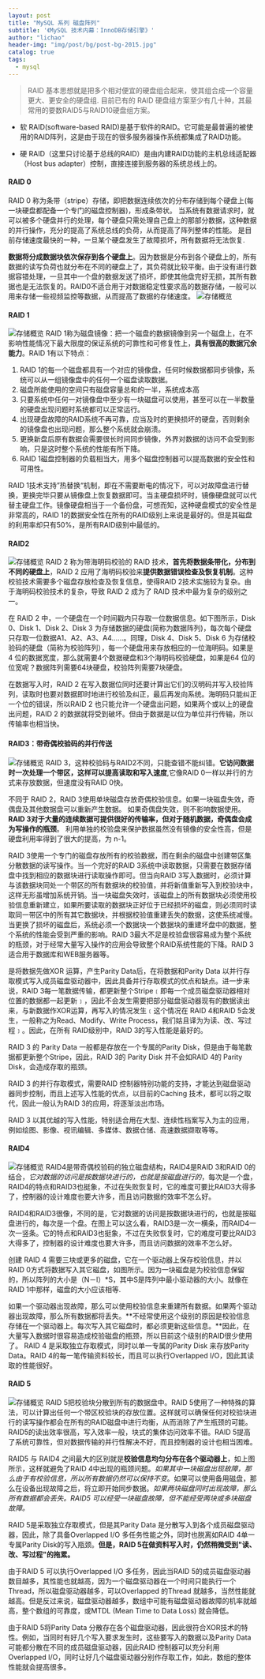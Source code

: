 ```yaml
---
layout: post
title: "MySQL 系列 磁盘阵列"
subtitle: '《MySQL 技术内幕：InnoDB存储引擎》'
author: "lichao"
header-img: "img/post/bg/post-bg-2015.jpg"
catalog: true
tags:
  - mysql
---
```

 > RAID 基本思想就是把多个相对便宜的硬盘组合起来，使其组合成一个容量更大、更安全的硬盘组. 目前已有的 RAID 硬盘组方案至少有几十种，其最常用的要数RAID5与RAID10硬盘组方案。

* 软 RAID(software-based RAID)是基于软件的RAID。它可能是最普遍的被使用的RAID阵列，这是由于现在的很多服务器操作系统都集成了RAID功能。

* 硬 RAID（这里只讨论基于总线的RAID）是由内建RAID功能的主机总线适配器（Host bus adapter）控制，直接连接到服务器的系统总线上的。

#### RAID 0

RAID 0 称为条带（stripe）存储，即把数据连续依次的分布存储到每个硬盘上(每一块硬盘都配备一个专门的磁盘控制器)，形成条带状。 当系统有数据请求时，就可以被多个硬盘并行的处理，每个硬盘只需处理自己盘上的那部分数据，这种数据的并行操作，充分的提高了系统总线的负荷，从而提高了阵列整体的性能。 是目前存储速度最快的一种，一旦某个硬盘发生了故障损坏，所有数据将无法恢复.

**数据将分成数据块依次保存到各个硬盘上**。因为数据是分布到各个硬盘上的，所有数据的读写负荷也就分布在不同的硬盘上了，其负荷就比较平衡。由于没有进行数据容错处理，一旦其中一个盘的数据发送了损坏，即使其他盘完好无损，其所有数据也是无法恢复的。RAID0不适合用于对数据稳定性要求高的数据存储，一般可以用来存储一些视频监控等数据，从而提高了数据的存储速度。
![存储概览](/img/raid/20141213175352868.png)

#### RAID 1

![存储概览](/img/raid/20141213181829629.png)
RAID 1称为磁盘镜像：把一个磁盘的数据镜像到另一个磁盘上，在不影响性能情况下最大限度的保证系统的可靠性和可修复性上，**具有很高的数据冗余能力**。RAID 1有以下特点：  

1. RAID 1的每一个磁盘都具有一个对应的镜像盘，任何时候数据都同步镜像，系统可以从一组镜像盘中的任何一个磁盘读取数据。
2. 磁盘所能使用的空间只有磁盘容量总和的一半，系统成本高
3. 只要系统中任何一对镜像盘中至少有一块磁盘可以使用，甚至可以在一半数量的硬盘出现问题时系统都可以正常运行。
4. 出现硬盘故障的RAID系统不再可靠，应当及时的更换损坏的硬盘，否则剩余的镜像盘也出现问题，那么整个系统就会崩溃。
5. 更换新盘后原有数据会需要很长时间同步镜像，外界对数据的访问不会受到影响，只是这时整个系统的性能有所下降。
6. RAID 1磁盘控制器的负载相当大，用多个磁盘控制器可以提高数据的安全性和可用性。

 RAID 1技术支持”热替换“机制，即在不需要断电的情况下，可以对故障盘进行替换，更换完毕只要从镜像盘上恢复数据即可。当主硬盘损坏时，镜像硬盘就可以代替主硬盘工作。镜像硬盘相当于一个备份盘，可想而知，这种硬盘模式的安全性是非常高的，RAID 1的数据安全性在所有的RAID级别上来说是最好的。但是其磁盘的利用率却只有50%，是所有RAID级别中最低的。

#### RAID2

![存储概览](/img/raid/20141213183607546.png)
RAID 2 称为带海明码校验的 RAID 技术，**首先将数据条带化，分布到不同的硬盘上**，RAID 2 应用了海明码校验来**提供数据错误检查及恢复机制**。这种校验技术需要多个磁盘存放检查及恢复信息，使得RAID 2技术实施较为复杂。由于海明码校验技术的复杂，导致 RAID 2 成为了 RAID 技术中最为复杂的级别之一。

在 RAID 2 中，一个硬盘在一个时间戳内只存取一位数据信息。如下图所示，Disk 0、Disk 1、Disk 2、Disk 3 为存储数据的硬盘(简称为数据阵列)，每次每个硬盘只存取一位数据A1、A2、A3、A4……。同理，Disk 4、Disk 5、Disk 6 为存储校验码的硬盘（简称为校验阵列），每一个硬盘用来存放相应的一位海明码。如果是 4 位的数据宽度，那么就需要4个数据硬盘和3个海明码校验硬盘，如果是64 位的位宽呢？数据阵列需要64块硬盘，校验阵列需要7块硬盘。

 在数据写入时，RAID 2 在写入数据位同时还要计算出它们的汉明码并写入校验阵列，读取时也要对数据即时地进行校验及纠正，最后再发向系统。海明码只能纠正一个位的错误，所以RAID 2 也只能允许一个硬盘出问题，如果两个或以上的硬盘出问题，RAID 2 的数据就将受到破坏。但由于数据是以位为单位并行传输，所以传输率也相当快。

#### RAID3：带奇偶校验码的并行传送

![存储概览](/img/raid/20141213184314346.png)
RAID 3，这种校验码与RAID2不同，只能查错不能纠错。**它访问数据时一次处理一个带区，这样可以提高读取和写入速度**,它像RAID 0一样以并行的方式来存放数据，但速度没有RAID 0快。

不同于 RAID 2，RAID 3使用单块磁盘存放奇偶校验信息。如果一块磁盘失效，奇偶盘及其他数据盘可以重新产生数据。 如果奇偶盘失效，则不影响数据使用。**RAID 3对于大量的连续数据可提供很好的传输率，但对于随机数据，奇偶盘会成为写操作的瓶颈**。 利用单独的校验盘来保护数据虽然没有镜像的安全性高，但是硬盘利用率得到了很大的提高，为 n-1。

RAID 3使用一个专门的磁盘存放所有的校验数据，而在剩余的磁盘中创建带区集分散数据的读写操作。当一个完好的RAID 3系统中读取数据，只需要在数据存储盘中找到相应的数据块进行读取操作即可。但当向RAID 3写入数据时，必须计算与该数据块同处一个带区的所有数据块的校验值，并将新值重新写入到校验块中，这样无形虽增加系统开销。当一块磁盘失效时，该磁盘上的所有数据块必须使用校验信息重新建立，如果所要读取的数据块正好位于已经损坏的磁盘，则必须同时读取同一带区中的所有其它数据块，并根据校验值重建丢失的数据，这使系统减慢。当更换了损坏的磁盘后，系统必须一个数据块一个数据块的重建坏盘中的数据，整个系统的性能会受到严重的影响。RAID 3最大不足是校验盘很容易成为整个系统的瓶颈，对于经常大量写入操作的应用会导致整个RAID系统性能的下降。RAID 3适合用于数据库和WEB服务器等。

是将数据先做XOR 运算，产生Parity Data后，在将数据和Parity Data 以并行存取模式写入成员磁盘驱动器中，因此具备并行存取模式的优点和缺点。进一步来说，RAID 3每一笔数据传输，都更新整个Stripe﹝即每一个成员磁盘驱动器相对位置的数据都一起更新﹞，因此不会发生需要把部分磁盘驱动器现有的数据读出来，与新数据作XOR运算，再写入的情况发生﹝这个情况在 RAID 4和RAID 5会发生，一般称之为Read、Modify、Write Process，我们姑且译为为读、改、写过程﹞。因此，在所有 RAID级别中，RAID 3的写入性能是最好的。

RAID 3 的 Parity Data 一般都是存放在一个专属的Parity Disk，但是由于每笔数据都更新整个Stripe，因此，RAID 3的 Parity Disk 并不会如RAID 4的 Parity Disk，会造成存取的瓶颈。

RAID 3 的并行存取模式，需要RAID 控制器特别功能的支持，才能达到磁盘驱动器同步控制，而且上述写入性能的优点，以目前的Caching 技术，都可以将之取代，因此一般认为RAID 3的应用，将逐渐淡出市场。

RAID 3 以其优越的写入性能，特别适合用在大型、连续性档案写入为主的应用，例如绘图、影像、视讯编辑、多媒体、数据仓储、高速数据撷取等等。

#### RAID4

![存储概览](/img/raid/20141213184945642.png)
RAID4是带奇偶校验码的独立磁盘结构，RAID4是RAID 3和RAID 0的结合，*它对数据的访问是按数据块进行的，也就是按磁盘进行的*，每次是一个盘，RAID4的特点和RAID3也挺象，不过在失败恢复时，它的难度可要比RAID3大得多了，控制器的设计难度也要大许多，而且访问数据的效率不怎么好。

RAID4和RAID3很像，不同的是，它对数据的访问是按数据块进行的，也就是按磁盘进行的，每次是一个盘。在图上可以这么看，RAID3是一次一横条，而RAID4一次一竖条。它的特点和RAID3也挺象，不过在失败恢复时，它的难度可要比RAID3大得多了，控制器的设计难度也要大许多，而且访问数据的效率不怎么好。

创建 RAID 4 需要三块或更多的磁盘，它在一个驱动器上保存校验信息，并以RAID 0方式将数据写入其它磁盘，如图所示。因为一块磁盘是为校验信息保留的，所以阵列的大小是（N－l）*S，其中S是阵列中最小驱动器的大小。就像在 RAID 1中那样，磁盘的大小应该相等.

如果一个驱动器出现故障，那么可以使用校验信息来重建所有数据。如果两个驱动器出现故障，那么所有数据都将丢失。**不经常使用这个级别的原因是校验信息存储在一个驱动器上。每次写入其它磁盘时，都必须更新这些信息。**因此，在大量写入数据时很容易造成校验磁盘的瓶颈，所以目前这个级别的RAID很少使用了。
RAID 4 是采取独立存取模式，同时以单一专属的Parity Disk 来存放Parity Data。RAID 4的每一笔传输资料较长，而且可以执行Overlapped I/O，因此其读取的性能很好。

#### RAID 5

![存储概览](/img/raid/20141213185311906.png)
RAID 5把校验块分散到所有的数据盘中。RAID 5使用了一种特殊的算法，可以计算出任何一个带区校验块的存放位置。这样就可以确保任何对校验块进行的读写操作都会在所有的RAID磁盘中进行均衡，从而消除了产生瓶颈的可能。RAID5的读出效率很高，写入效率一般，块式的集体访问效率不错。RAID 5提高了系统可靠性，但对数据传输的并行性解决不好，而且控制器的设计也相当困难。

RAID5 与 RAID4 之间最大的区别就是**校验信息均匀分布在各个驱动器上**，如上图所示，这样就避免了RAID 4中出现的瓶颈问题。*如果其中一块磁盘出现故障，那么由于有校验信息，所以所有数据仍然可以保持不变*。如果可以使用备用磁盘，那么在设备出现故障之后，将立即开始同步数据。*如果两块磁盘同时出现故障，那么所有数据都会丢失。RAID5 可以经受一块磁盘故障，但不能经受两块或多块磁盘故障。*

RAID 5是采取独立存取模式，但是其Parity Data 是分散写入到各个成员磁盘驱动器，因此，除了具备Overlapped I/O 多任务性能之外，同时也脱离如RAID 4单一专属Parity Disk的写入瓶颈。**但是，RAID 5在做资料写入时，仍然稍微受到"读、改、写过程"的拖累。**

由于RAID 5 可以执行Overlapped I/O 多任务，因此当RAID 5的成员磁盘驱动器数目越多，其性能也就越高，因为一个磁盘驱动器在一个时间只能执行一个 Thread，所以磁盘驱动器越多，可以Overlapped 的Thread 就越多，当然性能就越高。但是反过来说，磁盘驱动器越多，数组中可能有磁盘驱动器故障的机率就越高，整个数组的可靠度，或MTDL (Mean Time to Data Loss) 就会降低。

由于RAID 5将Parity Data 分散存在各个磁盘驱动器，因此很符合XOR技术的特性。例如，当同时有好几个写入要求发生时，这些要写入的数据以及Parity Data 可能都分散在不同的成员磁盘驱动器，因此RAID 控制器可以充分利用Overlapped I/O，同时让好几个磁盘驱动器分别作存取工作，如此，数组的整体性能就会提高很多。
